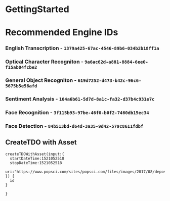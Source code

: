 # GettingStarted

# Recommended Engine IDs
### English Transcription - `1379a425-67ac-4546-89b6-034b2b18ff1a`
### Optical Character Recogniton - `9a6ac62d-a881-8884-6ee0-f15ab84fcbe2`
### General Object Recogniton - `619d7252-d473-b42c-96c6-5675b5e56afd`
### Sentiment Analysis - `104a6b61-5d7d-8a1c-fa32-d37b4c931e7c`
### Face Recognition - `3f115b93-97be-46f0-b0f2-7460db15ec34`
### Face Detection -   `84b513bd-d64d-3a35-9d42-579c8611fdbf`


## CreateTDO with Asset
``` mutation{
createTDOWithAsset(input:{
  startDateTime:1521052518
  stopDateTime:1521052518
  uri:"https://www.popsci.com/sites/popsci.com/files/images/2017/08/depositphotos_3979974_original.jpg"
}) {
  id
}

}
```

